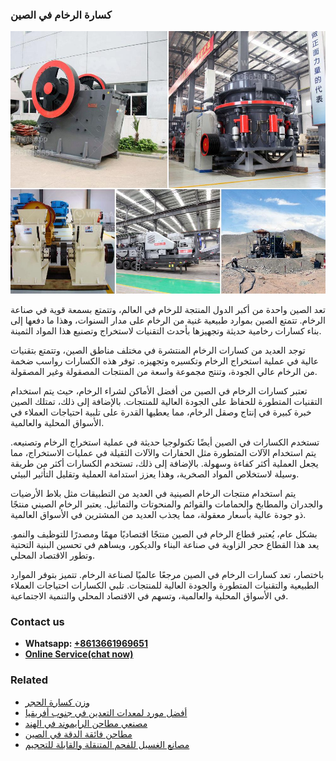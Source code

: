 <h3>كسارة الرخام في الصين</h3><img src='1701852798.jpg' alt=''><p>تعد الصين واحدة من أكبر الدول المنتجة للرخام في العالم، وتتمتع بسمعة قوية في صناعة الرخام. تتمتع الصين بموارد طبيعية غنية من الرخام على مدار السنوات، وهذا ما دفعها إلى بناء كسارات رخامية حديثة وتجهيزها بأحدث التقنيات لاستخراج وتصنيع هذا المواد الثمينة.</p><p>توجد العديد من كسارات الرخام المنتشرة في مختلف مناطق الصين، وتتمتع بتقنيات عالية في عملية استخراج الرخام وتكسيره وتجهيزه. توفر هذه الكسارات رواسب ضخمة من الرخام عالي الجودة، وتنتج مجموعة واسعة من المنتجات المصقولة وغير المصقولة.</p><p>تعتبر كسارات الرخام في الصين من أفضل الأماكن لشراء الرخام، حيث يتم استخدام التقنيات المتطورة للحفاظ على الجودة العالية للمنتجات. بالإضافة إلى ذلك، تمتلك الصين خبرة كبيرة في إنتاج وصقل الرخام، مما يعطيها القدرة على تلبية احتياجات العملاء في الأسواق المحلية والعالمية.</p><p>تستخدم الكسارات في الصين أيضًا تكنولوجيا حديثة في عملية استخراج الرخام وتصنيعه. يتم استخدام الآلات المتطورة مثل الحفارات والآلات الثقيلة في عمليات الاستخراج، مما يجعل العملية أكثر كفاءة وسهولة. بالإضافة إلى ذلك، تستخدم الكسارات أكثر من طريقة وسيلة لاستخلاص المواد الصخرية، وهذا يعزز استدامة العملية وتقليل التأثير البيئي.</p><p>يتم استخدام منتجات الرخام الصينية في العديد من التطبيقات مثل بلاط الأرضيات والجدران والمطابخ والحمامات والقوائم والمنحوتات والتماثيل. يعتبر الرخام الصيني منتجًا ذو جودة عالية بأسعار معقولة، مما يجذب العديد من المشترين في الأسواق العالمية.</p><p>بشكل عام، يُعتبر قطاع الرخام في الصين منتجًا اقتصاديًا مهمًا ومصدرًا للتوظيف والنمو. يعد هذا القطاع حجر الزاوية في صناعة البناء والديكور، ويساهم في تحسين البنية التحتية وتطور الاقتصاد المحلي.</p><p>باختصار، تعد كسارات الرخام في الصين مرجعًا عالميًا لصناعة الرخام. تتميز بتوفر الموارد الطبيعية والتقنيات المتطورة والجودة العالية للمنتجات. تلبي الكسارات احتياجات العملاء في الأسواق المحلية والعالمية، وتسهم في الاقتصاد المحلي والتنمية الاجتماعية.</p><h3>Contact us</h3><ul><li><strong>Whatsapp:&nbsp;<a href="https://wa.me/8613661969651">+8613661969651</a></strong></li><li><a href="https://swt.shibang-china.com/?git&amp;zhl&amp;كسارة الرخام في الصين"><strong>Online Service(chat now)</strong></a></li></ul><h3>Related</h3><ul><li><a href='وزن كسارة الحجر.md'>وزن كسارة الحجر</a></li><li><a href='أفضل مورد لمعدات التعدين في جنوب أفريقيا.md'>أفضل مورد لمعدات التعدين في جنوب أفريقيا</a></li><li><a href='مصنعي مطاحن الرايموند في الهند.md'>مصنعي مطاحن الرايموند في الهند</a></li><li><a href='مطاحن فائقة الدقة في الصين.md'>مطاحن فائقة الدقة في الصين</a></li><li><a href='مصانع الغسيل للفحم المتنقلة والقابلة للتحجيم.md'>مصانع الغسيل للفحم المتنقلة والقابلة للتحجيم</a></li></ul>
